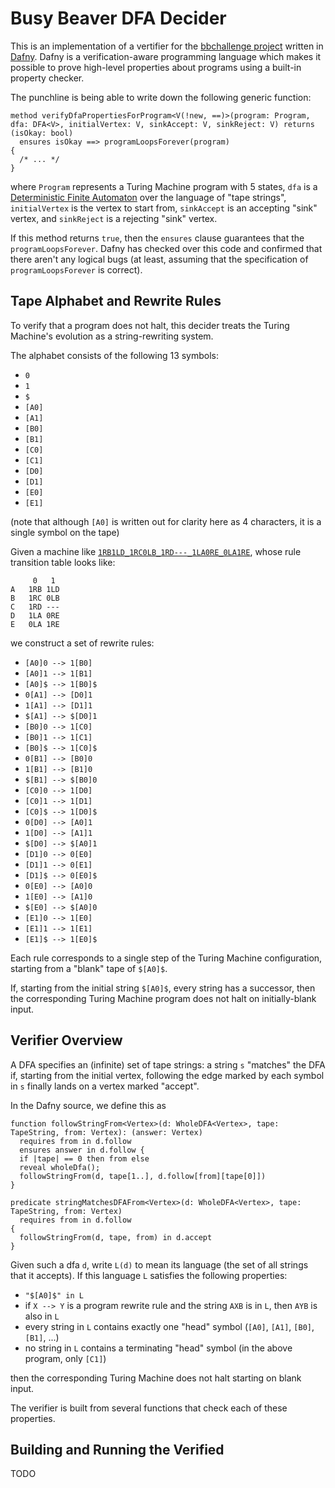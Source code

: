# Busy Beaver DFA Decider

This is an implementation of a vertifier for the [bbchallenge project](https://bbchallenge.org/) written in [Dafny](https://dafny.org/).
Dafny is a verification-aware programming language which makes it possible to prove high-level properties about programs using a built-in property checker.

The punchline is being able to write down the following generic function:

```dafny
method verifyDfaPropertiesForProgram<V(!new, ==)>(program: Program, dfa: DFA<V>, initialVertex: V, sinkAccept: V, sinkReject: V) returns (isOkay: bool)
  ensures isOkay ==> programLoopsForever(program)
{
  /* ... */
}
```

where `Program` represents a Turing Machine program with 5 states, `dfa` is a [Deterministic Finite Automaton](https://en.wikipedia.org/wiki/Deterministic_finite_automaton) over the language of "tape strings", `initialVertex` is the vertex to start from, `sinkAccept` is an accepting "sink" vertex, and `sinkReject` is a rejecting "sink" vertex.

If this method returns `true`, then the `ensures` clause guarantees that the `programLoopsForever`.
Dafny has checked over this code and confirmed that there aren't any logical bugs (at least, assuming that the specification of `programLoopsForever` is correct).

## Tape Alphabet and Rewrite Rules

To verify that a program does not halt, this decider treats the Turing Machine's evolution as a string-rewriting system.

The alphabet consists of the following 13 symbols:

- `0`
- `1`
- `$`
- `[A0]`
- `[A1]`
- `[B0]`
- `[B1]`
- `[C0]`
- `[C1]`
- `[D0]`
- `[D1]`
- `[E0]`
- `[E1]`

(note that although `[A0]` is written out for clarity here as 4 characters, it is a single symbol on the tape)

Given a machine like [`1RB1LD_1RC0LB_1RD---_1LA0RE_0LA1RE`](https://bbchallenge.org/13173740), whose rule transition table looks like:

```
	 0   1
A	1RB	1LD
B	1RC	0LB
C	1RD	---
D	1LA	0RE
E	0LA	1RE
```

we construct a set of rewrite rules:

- `[A0]0 --> 1[B0]`
- `[A0]1 --> 1[B1]`
- `[A0]$ --> 1[B0]$`
- `0[A1] --> [D0]1`
- `1[A1] --> [D1]1`
- `$[A1] --> $[D0]1`
- `[B0]0 --> 1[C0]`
- `[B0]1 --> 1[C1]`
- `[B0]$ --> 1[C0]$`
- `0[B1] --> [B0]0`
- `1[B1] --> [B1]0`
- `$[B1] --> $[B0]0`
- `[C0]0 --> 1[D0]`
- `[C0]1 --> 1[D1]`
- `[C0]$ --> 1[D0]$`
- `0[D0] --> [A0]1`
- `1[D0] --> [A1]1`
- `$[D0] --> $[A0]1`
- `[D1]0 --> 0[E0]`
- `[D1]1 --> 0[E1]`
- `[D1]$ --> 0[E0]$`
- `0[E0] --> [A0]0`
- `1[E0] --> [A1]0`
- `$[E0] --> $[A0]0`
- `[E1]0 --> 1[E0]`
- `[E1]1 --> 1[E1]`
- `[E1]$ --> 1[E0]$`

Each rule corresponds to a single step of the Turing Machine configuration, starting from a "blank" tape of `$[A0]$`.

If, starting from the initial string `$[A0]$`, every string has a successor, then the corresponding Turing Machine program does not halt on initially-blank input.

## Verifier Overview

A DFA specifies an (infinite) set of tape strings: a string `s` "matches" the DFA if, starting from the initial vertex, following the edge marked by each symbol in `s` finally lands on a vertex marked "accept".

In the Dafny source, we define this as

```dafny
function followStringFrom<Vertex>(d: WholeDFA<Vertex>, tape: TapeString, from: Vertex): (answer: Vertex)
  requires from in d.follow
  ensures answer in d.follow {
  if |tape| == 0 then from else
  reveal wholeDfa();
  followStringFrom(d, tape[1..], d.follow[from][tape[0]])
}

predicate stringMatchesDFAFrom<Vertex>(d: WholeDFA<Vertex>, tape: TapeString, from: Vertex)
  requires from in d.follow
{
  followStringFrom(d, tape, from) in d.accept
}
```

Given such a dfa `d`, write `L(d)` to mean its language (the set of all strings that it accepts).
If this language `L` satisfies the following properties:

- `"$[A0]$" in L`
- if `X --> Y` is a program rewrite rule and the string `AXB` is in `L`, then `AYB` is also in `L`
- every string in `L` contains exactly one "head" symbol (`[A0]`, `[A1]`, `[B0]`, `[B1]`, ...)
- no string in `L` contains a terminating "head" symbol (in the above program, only `[C1]`)

then the corresponding Turing Machine does not halt starting on blank input.

The verifier is built from several functions that check each of these properties.

## Building and Running the Verified

TODO
